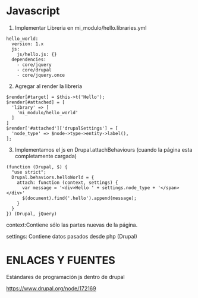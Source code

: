 Javascript
========
#### 

1. Implementar Libreria en mi_modulo/hello.libraries.yml
```
hello_world:
  version: 1.x
  js:
    js/hello.js: {}
  dependencies:
    - core/jquery
    - core/drupal
    - core/jquery.once
```

2. Agregar al render la libreria
```
$render[#target] = $this->t('Hello');
$render[#attached] = [
  'library' => [
    'mi_modulo/hello_world'
  ]
]
$render['#attached']['drupalSettings'] = [
  'node_type' => $node->type->entity->label(),
];    
```

3. Implementamos el js en Drupal.attachBehaviours (cuando la página esta completamente cargada)
```
(function (Drupal, $) {
  "use strict";
  Drupal.behaviors.helloWorld = {
    attach: function (context, settings) {
      var message = '<div>Hello ' + settings.node_type + '</span></div>'
      $(document).find('.hello').append(message);
    }
  }
}) (Drupal, jQuery)
```
context:Contiene sólo las partes nuevas de la página.

settings: Contiene datos pasados desde php (Drupal)

ENLACES Y FUENTES
=================

Estándares de programación js dentro de drupal

https://www.drupal.org/node/172169

